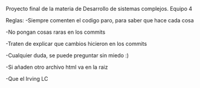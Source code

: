 Proyecto final de la materia de Desarrollo de sistemas complejos. Equipo 4

Reglas:
-Siempre comenten el codigo paro, para saber que hace cada cosa

-No pongan cosas raras en los commits

-Traten de explicar que cambios hicieron en los commits

-Cualquier duda, se puede preguntar sin miedo :)

-Si añaden otro archivo html va en la raiz 

-Que el Irving LC 
